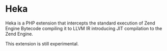 Heka
====

Heka is a PHP extension that intercepts the standard execution of Zend Engine Bytecode compiling it to LLVM IR introducing JIT compilation to the Zend Engine.

This extension is still experimental.
